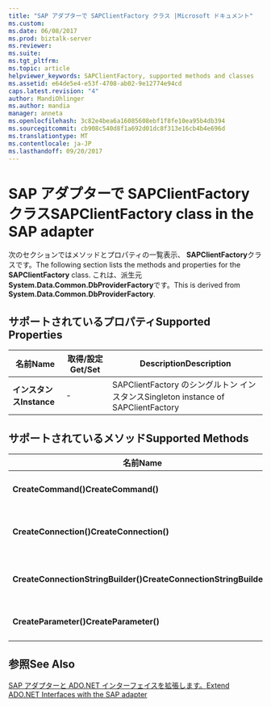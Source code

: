 ```yaml
---
title: "SAP アダプターで SAPClientFactory クラス |Microsoft ドキュメント"
ms.custom: 
ms.date: 06/08/2017
ms.prod: biztalk-server
ms.reviewer: 
ms.suite: 
ms.tgt_pltfrm: 
ms.topic: article
helpviewer_keywords: SAPClientFactory, supported methods and classes
ms.assetid: e64de5e4-e53f-4708-ab02-9e12774e94cd
caps.latest.revision: "4"
author: MandiOhlinger
ms.author: mandia
manager: anneta
ms.openlocfilehash: 3c82e4bea6a16085608ebf1f8fe10ea95b4db394
ms.sourcegitcommit: cb908c540d8f1a692d01dc8f313e16cb4b4e696d
ms.translationtype: MT
ms.contentlocale: ja-JP
ms.lasthandoff: 09/20/2017
---
```

# <a name="sapclientfactory-class-in-the-sap-adapter"></a><span data-ttu-id="e2027-102">SAP アダプターで SAPClientFactory クラス</span><span class="sxs-lookup"><span data-stu-id="e2027-102">SAPClientFactory class in the SAP adapter</span></span>
<span data-ttu-id="e2027-103">次のセクションではメソッドとプロパティの一覧表示、 **SAPClientFactory**クラスです。</span><span class="sxs-lookup"><span data-stu-id="e2027-103">The following section lists the methods and properties for the **SAPClientFactory** class.</span></span> <span data-ttu-id="e2027-104">これは、派生元**System.Data.Common.DbProviderFactory**です。</span><span class="sxs-lookup"><span data-stu-id="e2027-104">This is derived from **System.Data.Common.DbProviderFactory**.</span></span>  
  
## <a name="supported-properties"></a><span data-ttu-id="e2027-105">サポートされているプロパティ</span><span class="sxs-lookup"><span data-stu-id="e2027-105">Supported Properties</span></span>  
  
|<span data-ttu-id="e2027-106">名前</span><span class="sxs-lookup"><span data-stu-id="e2027-106">Name</span></span>|<span data-ttu-id="e2027-107">取得/設定</span><span class="sxs-lookup"><span data-stu-id="e2027-107">Get/Set</span></span>|<span data-ttu-id="e2027-108">Description</span><span class="sxs-lookup"><span data-stu-id="e2027-108">Description</span></span>|  
|----------|--------------|-----------------|  
|<span data-ttu-id="e2027-109">**インスタンス**</span><span class="sxs-lookup"><span data-stu-id="e2027-109">**Instance**</span></span>|-|<span data-ttu-id="e2027-110">SAPClientFactory のシングルトン インスタンス</span><span class="sxs-lookup"><span data-stu-id="e2027-110">Singleton instance of SAPClientFactory</span></span>|  
  
## <a name="supported-methods"></a><span data-ttu-id="e2027-111">サポートされているメソッド</span><span class="sxs-lookup"><span data-stu-id="e2027-111">Supported Methods</span></span>  
  
|<span data-ttu-id="e2027-112">名前</span><span class="sxs-lookup"><span data-stu-id="e2027-112">Name</span></span>|<span data-ttu-id="e2027-113">Description</span><span class="sxs-lookup"><span data-stu-id="e2027-113">Description</span></span>|  
|----------|-----------------|  
|<span data-ttu-id="e2027-114">**CreateCommand()**</span><span class="sxs-lookup"><span data-stu-id="e2027-114">**CreateCommand()**</span></span>|<span data-ttu-id="e2027-115">SAPCommand のインスタンスを作成します。</span><span class="sxs-lookup"><span data-stu-id="e2027-115">Creates an instance of SAPCommand</span></span>|  
|<span data-ttu-id="e2027-116">**CreateConnection()**</span><span class="sxs-lookup"><span data-stu-id="e2027-116">**CreateConnection()**</span></span>|<span data-ttu-id="e2027-117">SAPConnection のインスタンスを作成します。</span><span class="sxs-lookup"><span data-stu-id="e2027-117">Creates an instance of SAPConnection</span></span>|  
|<span data-ttu-id="e2027-118">**CreateConnectionStringBuilder()**</span><span class="sxs-lookup"><span data-stu-id="e2027-118">**CreateConnectionStringBuilder()**</span></span>|<span data-ttu-id="e2027-119">SAPConnectionStringBuilder のインスタンスを作成します。</span><span class="sxs-lookup"><span data-stu-id="e2027-119">Creates an instance of SAPConnectionStringBuilder</span></span>|  
|<span data-ttu-id="e2027-120">**CreateParameter()**</span><span class="sxs-lookup"><span data-stu-id="e2027-120">**CreateParameter()**</span></span>|<span data-ttu-id="e2027-121">SAPParameter のインスタンスを作成します。</span><span class="sxs-lookup"><span data-stu-id="e2027-121">Creates an instance of SAPParameter</span></span>|  
  
## <a name="see-also"></a><span data-ttu-id="e2027-122">参照</span><span class="sxs-lookup"><span data-stu-id="e2027-122">See Also</span></span>  
 [<span data-ttu-id="e2027-123">SAP アダプターと ADO.NET インターフェイスを拡張します。</span><span class="sxs-lookup"><span data-stu-id="e2027-123">Extend ADO.NET Interfaces with the SAP adapter</span></span>](../../adapters-and-accelerators/adapter-sap/extend-ado-net-interfaces-with-the-sap-adapter.md)